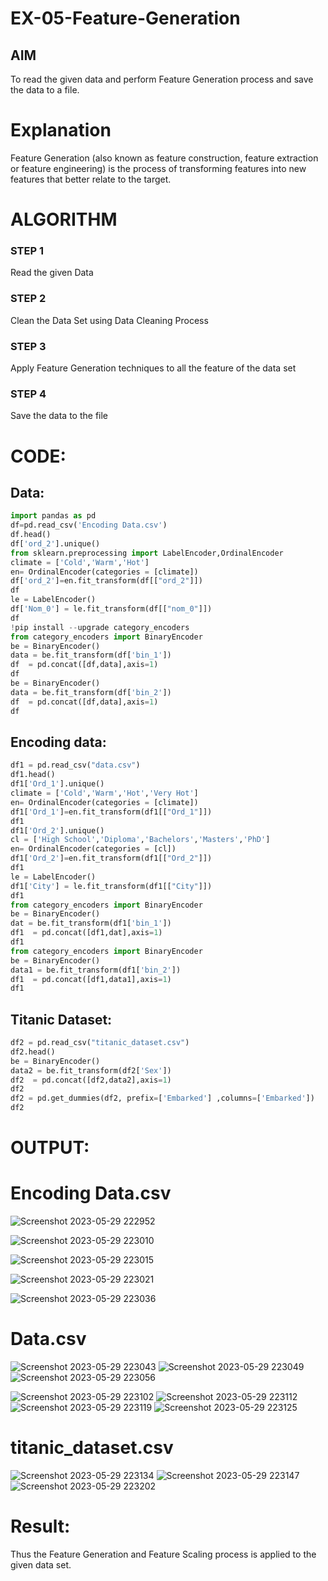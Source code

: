 # EX-05-Feature-Generation


## AIM
To read the given data and perform Feature Generation process and save the data to a file. 

# Explanation
Feature Generation (also known as feature construction, feature extraction or feature engineering) is the process of transforming features into new features that better relate to the target.
 

# ALGORITHM
### STEP 1
Read the given Data
### STEP 2
Clean the Data Set using Data Cleaning Process
### STEP 3
Apply Feature Generation techniques to all the feature of the data set
### STEP 4
Save the data to the file


# CODE:

## Data:

```python
import pandas as pd
df=pd.read_csv('Encoding Data.csv')
df.head()
df['ord_2'].unique()
from sklearn.preprocessing import LabelEncoder,OrdinalEncoder
climate = ['Cold','Warm','Hot']
en= OrdinalEncoder(categories = [climate])
df['ord_2']=en.fit_transform(df[["ord_2"]])
df
le = LabelEncoder()
df['Nom_0'] = le.fit_transform(df[["nom_0"]])
df
!pip install --upgrade category_encoders
from category_encoders import BinaryEncoder
be = BinaryEncoder()
data = be.fit_transform(df['bin_1'])
df  = pd.concat([df,data],axis=1)
df
be = BinaryEncoder()
data = be.fit_transform(df['bin_2'])
df  = pd.concat([df,data],axis=1)
df
```

## Encoding data:

```python
df1 = pd.read_csv("data.csv")
df1.head()
df1['Ord_1'].unique()
climate = ['Cold','Warm','Hot','Very Hot']
en= OrdinalEncoder(categories = [climate])
df1['Ord_1']=en.fit_transform(df1[["Ord_1"]])
df1
df1['Ord_2'].unique()
cl = ['High School','Diploma','Bachelors','Masters','PhD']
en= OrdinalEncoder(categories = [cl])
df1['Ord_2']=en.fit_transform(df1[["Ord_2"]])
df1
le = LabelEncoder()
df1['City'] = le.fit_transform(df1[["City"]])
df1
from category_encoders import BinaryEncoder
be = BinaryEncoder()
dat = be.fit_transform(df1['bin_1'])
df1  = pd.concat([df1,dat],axis=1)
df1
from category_encoders import BinaryEncoder
be = BinaryEncoder()
data1 = be.fit_transform(df1['bin_2'])
df1  = pd.concat([df1,data1],axis=1)
df1

```

## Titanic Dataset:

```python
df2 = pd.read_csv("titanic_dataset.csv")
df2.head()
be = BinaryEncoder()
data2 = be.fit_transform(df2['Sex'])
df2  = pd.concat([df2,data2],axis=1)
df2
df2 = pd.get_dummies(df2, prefix=['Embarked'] ,columns=['Embarked'])
df2
```

# OUTPUT:

# Encoding Data.csv

![Screenshot 2023-05-29 222952](https://github.com/Nagul71/EX-05-Feature-Generation/assets/118661118/2fb083de-58ab-4f61-a077-cf3edc1c11e4)

![Screenshot 2023-05-29 223010](https://github.com/Nagul71/EX-05-Feature-Generation/assets/118661118/06af4c6c-362d-4847-9bca-8e9e1cebacdd)

![Screenshot 2023-05-29 223015](https://github.com/Nagul71/EX-05-Feature-Generation/assets/118661118/b0f6cf80-0a9c-410f-8b50-caafa943adc3)

![Screenshot 2023-05-29 223021](https://github.com/Nagul71/EX-05-Feature-Generation/assets/118661118/aa6654f2-c836-4399-b0dd-7c61f728a436)

![Screenshot 2023-05-29 223036](https://github.com/Nagul71/EX-05-Feature-Generation/assets/118661118/5abbaec5-673a-4403-8286-a5b45200cb83)




# Data.csv
![Screenshot 2023-05-29 223043](https://github.com/Nagul71/EX-05-Feature-Generation/assets/118661118/c49f7143-b954-42f7-a79c-01e32ed3ba5b)
![Screenshot 2023-05-29 223049](https://github.com/Nagul71/EX-05-Feature-Generation/assets/118661118/20edf401-4869-4e84-8d11-840125b80ae7)
![Screenshot 2023-05-29 223056](https://github.com/Nagul71/EX-05-Feature-Generation/assets/118661118/70255e27-626d-4904-9b41-2fbae9497974)

![Screenshot 2023-05-29 223102](https://github.com/Nagul71/EX-05-Feature-Generation/assets/118661118/0d1d7b5d-b384-46c7-abd5-7aa6f0c247f1)
![Screenshot 2023-05-29 223112](https://github.com/Nagul71/EX-05-Feature-Generation/assets/118661118/c4f33653-80a5-4630-98aa-23c3a45f4ac4)
![Screenshot 2023-05-29 223119](https://github.com/Nagul71/EX-05-Feature-Generation/assets/118661118/2f9aa3a7-235c-41c7-a4c4-a3473b649a25)
![Screenshot 2023-05-29 223125](https://github.com/Nagul71/EX-05-Feature-Generation/assets/118661118/bd4b4e52-3cee-459a-9549-61f5c614a58b)


# titanic_dataset.csv
![Screenshot 2023-05-29 223134](https://github.com/Nagul71/EX-05-Feature-Generation/assets/118661118/8b243f03-040f-4c66-8d18-b886dc3de50f)
![Screenshot 2023-05-29 223147](https://github.com/Nagul71/EX-05-Feature-Generation/assets/118661118/fdea3edc-84da-4650-bb60-cf20e62e305f)
![Screenshot 2023-05-29 223202](https://github.com/Nagul71/EX-05-Feature-Generation/assets/118661118/3ab098c5-72e9-46c4-b84e-f9b1bd47cf4c)


# Result:

Thus the Feature Generation and Feature Scaling process is applied to the given data set.

